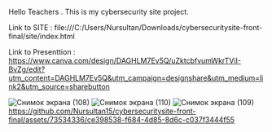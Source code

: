 Hello Teachers . This is my cybersecurity site project.


Link to SITE : file:///C:/Users/Nursultan/Downloads/cybersecuritysite-front-final/site/index.html

Link to Presenttion : https://www.canva.com/design/DAGHLM7Ev5Q/uZktcbfvumWkrTViI-BvZg/edit?utm_content=DAGHLM7Ev5Q&utm_campaign=designshare&utm_medium=link2&utm_source=sharebutton


![Снимок экрана (108)](https://github.com/Nursultan15/cybersecuritysite-front-final/assets/73534336/c8b6a518-1b4a-4082-bc4a-d4ea0098061e)
![Снимок экрана (110)](https://github.com/Nursultan15/cybersecuritysite-front-final/assets/73534336/38899300-1c46-420e-a0e0-dc17f1721f4f)
![Снимок экрана (109)](https://github.com/Nursultan15/cybersecuritysite-front-final/assets/73534336/606369d0-18af-4208-9914-d6d440ab0fa2)
https://github.com/Nursultan15/cybersecuritysite-front-final/assets/73534336/ce398538-f684-4d85-8d6c-c037f3444f55

